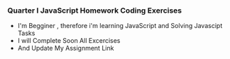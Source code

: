 ### Quarter I JavaScript Homework Coding Exercises


- I'm Begginer , therefore i'm learning JavaScript and Solving Javascipt Tasks
- I will Complete Soon All Excercises
- And Update My Assignment Link 
